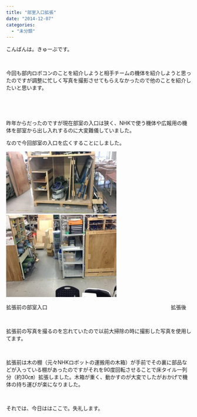 ```yaml
---
title: "部室入口拡張"
date: "2014-12-07"
categories: 
  - "未分類"
---
```


こんばんは。きゅーぶです。

 

今回も部内ロボコンのことを紹介しようと相手チームの機体を紹介しようと思ったのですが調整に忙しく写真を撮影させてもらえなかったので他のことを紹介したいと思います。

 

 

昨年からだったのですが現在部室の入口は狭く、NHKで使う機体や広報用の機体を部室から出し入れするのに大変難儀していました。

なので今回部室の入口を広くすることにしました。

[![IMAG0801](images/IMAG0801-300x169.jpg)](http://www.fortefibre.net/blog/wp-content/uploads/2014/08/IMAG0801.jpg)[![写真](images/37e3808047553cedb34daa9b1d7ab2a3-300x224.jpg)](http://www.fortefibre.net/blog/wp-content/uploads/2014/12/37e3808047553cedb34daa9b1d7ab2a3.jpg)

拡張前の部室入口　　　　　　　　　　　　　　　　　　　　　　　　拡張後

 

拡張前の写真を撮るのを忘れていたので以前大掃除の時に撮影した写真を使用してます。

 

拡張前は木の棚（元々NHKロボットの運搬用の木箱）が手前でその裏に部品などが入っている棚があったのですがそれを90度回転させることで床タイル一列分（約30㎝）拡張しました。木箱が重く、動かすのが大変でしたがおかげで機体の持ち運びが楽になりました。

 

それでは、今日ははここで。失礼します。
